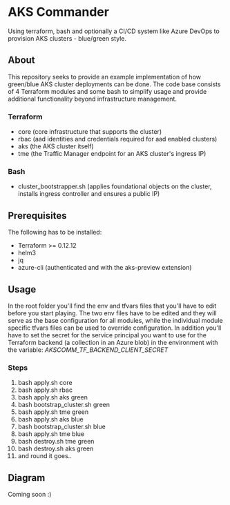 # AKS Commander
Using terraform, bash and optionally a CI/CD system like Azure DevOps to provision AKS clusters - blue/green style.
## About
This repository seeks to provide an example implementation of how green/blue AKS cluster deployments can be done. The code base consists of 4 Terraform modules and some bash to simplify usage and provide additional functionality beyond infrastructure management.
### Terraform
* core (core infrastructure that supports the cluster)
* rbac (aad identities and credentials required for aad enabled clusters)
* aks (the AKS cluster itself)
* tme (the Traffic Manager endpoint for an AKS cluster's ingress IP)
### Bash
* cluster_bootstrapper.sh (applies foundational objects on the cluster, installs ingress controller and ensures a public IP)
## Prerequisites
The following has to be installed:
* Terraform >= 0.12.12
* helm3
* jq
* azure-cli (authenticated and with the aks-preview extension)
## Usage
In the root folder you'll find the env and tfvars files that you'll have to edit before you start playing. The two env files have to be edited and they will serve as the base configuration for all modules, while the individual module specific tfvars files can be used to override configuration.
In addition you'll have to set the secret for the service principal you want to use for the Terraform backend (a collection in an Azure blob) in the environment with the variable: *AKSCOMM_TF_BACKEND_CLIENT_SECRET*
### Steps
1. bash apply.sh core
1. bash apply.sh rbac
1. bash apply.sh aks green
1. bash bootstrap_cluster.sh green
1. bash apply.sh tme green
1. bash apply.sh aks blue
1. bash bootstrap_cluster.sh blue
1. bash apply.sh tme blue
1. bash destroy.sh tme green
1. bash destroy.sh aks green
1. and round it goes..
## Diagram
Coming soon :)

